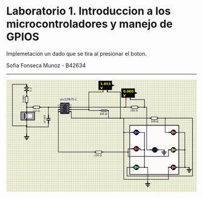 # Laboratorio 1. Introduccion a los microcontroladores y manejo de GPIOS

Implemetacion un dado que se tira al presionar el boton. 

Sofia Fonseca Munoz - B42634



-----


![](informe/images/6.png)
